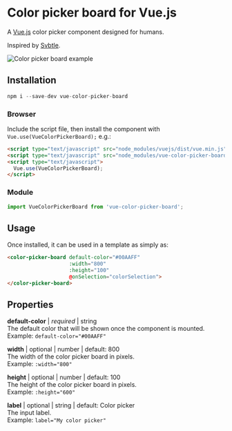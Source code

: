 # Color picker board for Vue.js 

A [Vue.js](https://vuejs.org/) color picker component designed for humans.

Inspired by [Svbtle](https://svbtle.com/).

![Color picker board example](https://s3-us-west-2.amazonaws.com/betamark/6a363e608fc7.gif)

## Installation

```js
npm i --save-dev vue-color-picker-board
```

### Browser

Include the script file, then install the component with `Vue.use(VueColorPickerBoard);` e.g.:

```html
<script type="text/javascript" src="node_modules/vuejs/dist/vue.min.js"></script>
<script type="text/javascript" src="node_modules/vue-color-picker-board/dist/vue-color-picker-board.min.js"></script>
<script type="text/javascript">
  Vue.use(VueColorPickerBoard);
</script>
```

### Module

```js
import VueColorPickerBoard from 'vue-color-picker-board';
```

## Usage

Once installed, it can be used in a template as simply as:

```html
<color-picker-board default-color="#00AAFF"
                    :width="800"
                    :height="100"
                    @onSelection="colorSelection">
</color-picker-board>
```

## Properties
**default-color** | *required* | string<br/>
The default color that will be shown once the component is mounted.<br/>
Example: `default-color="#00AAFF"`

**width** | optional | number | default: 800<br/>
The width of the color picker board in pixels.<br/>
Example: `:width="800"`

**height** | optional | number | default: 100<br/>
The height of the color picker board in pixels.<br/>
Example: `:height="600"`


**label** | optional | string | default: Color picker<br/>
The input label.<br/>
Example: `label="My color picker"`
